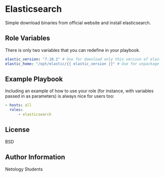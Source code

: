 Elasticsearch
=========

Simple download binaries from official website and install elasticsearch.

Role Variables
--------------
There is only two variables that you can redefine in your playbook.
```yaml
elastic_version: "7.10.1" # Use for download only this version of elastic
elastic_home: "/opt/elastic/{{ elastic_version }}" # Use for unpackage distro and create ES_HOME variable
```

Example Playbook
----------------

Including an example of how to use your role (for instance, with variables passed in as parameters) is always nice for users too:

```yaml
- hosts: all
  roles:
      - elasticsearch
```

License
-------

BSD

Author Information
------------------

Netology Students
